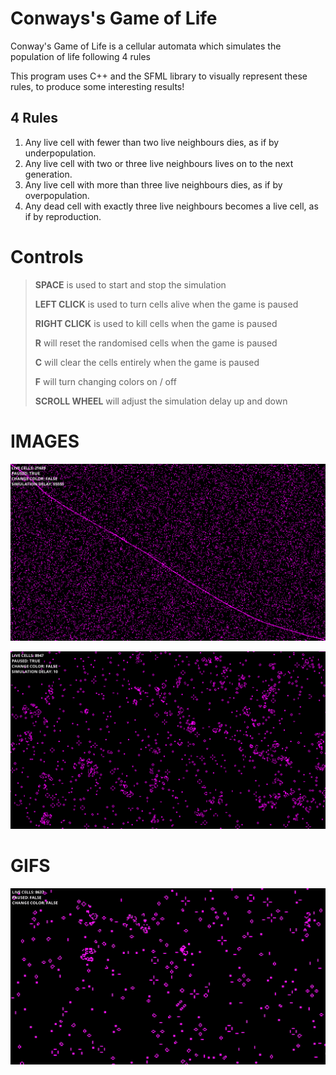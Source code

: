 # Conways's Game of Life
Conway's Game of Life is a cellular automata which simulates the population of life following 4 rules

This program uses C++ and the SFML library to visually represent these rules, to produce some interesting results!


## 4 Rules
1.  Any live cell with fewer than two live neighbours dies, as if by underpopulation.
2.  Any live cell with two or three live neighbours lives on to the next generation.
3.  Any live cell with more than three live neighbours dies, as if by overpopulation.
4.  Any dead cell with exactly three live neighbours becomes a live cell, as if by reproduction.

# Controls

> **SPACE** is used to start and stop the simulation
>
> **LEFT CLICK** is used to turn cells alive when the game is paused
>
> **RIGHT CLICK** is used to kill cells when the game is paused
>
> **R** will reset the randomised cells when the game is paused
> 
> **C** will clear the cells entirely when the game is paused
>
> **F** will turn changing colors on / off
>
> **SCROLL WHEEL** will adjust the simulation delay up and down

# IMAGES

![STILL IMAGE](img/GOL.png)

![STILL IMAGE](img/GOL2.png)

# GIFS
![GIF](img/gifs/GOLGIF.gif)
